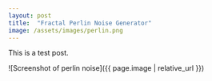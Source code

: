 ```yaml
---
layout: post
title:  "Fractal Perlin Noise Generator"
image: /assets/images/perlin.png
---
```


This is a test post.

![Screenshot of perlin noise]({{ page.image | relative_url }})